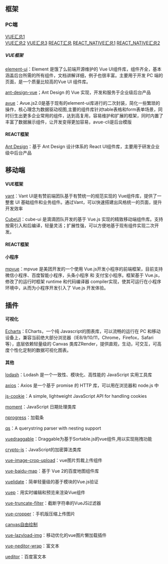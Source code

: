 ## 框架
### PC端
[VUE汇总1](https://github.com/vuejs/awesome-vue)  
[VUE汇总2](https://github.com/opendigg/awesome-github-vue)
[VUE汇总3](https://www.jianshu.com/p/aaf3d960ddc0)
[REACT汇总](https://github.com/enaqx/awesome-react)
[REACT_NATIVE汇总1](https://github.com/jondot/awesome-react-native)
[REACT_NATIVE汇总2](https://github.com/crazycodeboy/react-native-awesome)
##### VUE框架
[element-ui](https://element.eleme.cn/#/zh-CN)：Element 是饿了么前端开源维护的 Vue UI组件库，组件齐全，基本涵盖后台所需的所有组件，文档讲解详细，例子也很丰富。主要用于开发 PC 端的页面，是一个质量比较高的Vue UI 组件库。   

[ant-design-vue](https://www.antdv.com/docs/vue/introduce-cn/)；Ant Design 的 Vue 实现，开发和服务于企业级后台产品  

[avue](https://avuejs.com/)：Avue.js2.0是基于现有的element-ui库进行的二次封装，简化一些繁琐的操作，核心理念为数据驱动视图,主要的组件库针对table表格和form表单场景，同时衍生出更多企业常用的组件，达到高复用，容易维护和扩展的框架，同时内置了丰富了数据展示组件，让开发变得更加容易，avue-cli是后台模版

#### REACT框架
[Ant Design](https://ant.design/index-cn)：基于 Ant Design 设计体系的 React UI组件库，主要用于研发企业级中后台产品

## 移动端
#### VUE框架
[vant](https://youzan.github.io/vant/#/zh-CN/)：Vant UI是有赞前端团队基于有赞统一的规范实现的 Vue组件库，提供了一整套 UI 基础组件和业务组件。通过Vant，可以快速搭建出风格统一的页面，提升开发效率  

[CubeUI](https://didi.github.io/cube-ui/#/zh-CN)：cube-ui 是滴滴团队开发的基于 Vue.js 实现的精致移动端组件库。支持按需引入和后编译，轻量灵活；扩展性强，可以方便地基于现有组件实现二次开发。

#### REACT框架
#### 小程序
[mpvue](http://mpvue.com/)：mpvue 是美团开发的一个使用 Vue.js开发小程序的前端框架，目前支持微信小程序、百度智能小程序，头条小程序 和 支付宝小程序。框架基于 Vue.js，修改了的运行时框架 runtime 和代码编译器 compiler实现，使其可运行在小程序环境中，从而为小程序开发引入了 Vue.js 开发体验。


## 插件
#### 可视化
[Echarts](https://www.echartsjs.com/zh/index.html)：ECharts，一个纯 Javascript的图表库，可以流畅的运行在 PC 和移动设备上，兼容当前绝大部分浏览器（IE8/9/10/11，Chrome，Firefox，Safari等），底层依赖轻量级的 Canvas 类库ZRender，提供直观，生动，可交互，可高度个性化定制的数据可视化图表。  


#### 其他
[lodash](https://www.lodashjs.com/)：Lodash 是一个一致性、模块化、高性能的 JavaScript 实用工具库  

[axios](https://github.com/axios/axios)：Axios 是一个基于 promise 的 HTTP 库，可以用在浏览器和 node.js 中  

[js-cookie](https://github.com/js-cookie/js-cookie#readme)：A simple, lightweight JavaScript API for handling cookies  

[moment](http://momentjs.cn/)：JavaScript 日期处理类库  

[nprogress](https://github.com/rstacruz/nprogress)：加载条

[qs](https://github.com/ljharb/qs)：A querystring parser with nesting support  

[vuedraggable](https://sortablejs.github.io/Vue.Draggable/)：Draggable为基于Sortable.js的vue组件,用以实现拖拽功能  

[crypto-js](https://github.com/brix/crypto-js)：JavaScript的加密算法类库  

[vue-image-crop-upload](https://github.com/dai-siki/vue-image-crop-upload)：vue图片剪裁上传组件  

[vue-baidu-map](https://github.com/Dafrok/vue-baidu-map)：基于 Vue 2的百度地图组件库  

[vuelidate](https://github.com/vuelidate/vuelidate)：简单轻量级的基于模块的Vue.js验证  

[vuep](https://github.com/QingWei-Li/vuep)：用实时编辑和预览来渲染Vue组件  

[vue-truncate-filter](https://github.com/imcvampire/vue-truncate-filter)：截断字符串的VueJS过滤器  

[vue-cropper](https://github.com/xyxiao001/vue-cropper)：手机版压缩上传图片  

[canvas自由绘制](https://blog.csdn.net/ydd321/article/details/47216009)  

[vue-lazyload-img](https://github.com/JALBAA/vue-lazyload-img)：移动优化的vue图片懒加载插件  

[vue-neditor-wrap](https://github.com/caiya/vue-neditor-wrap)：富文本

[ueditor](https://github.com/fex-team/ueditor)：百度富文本


